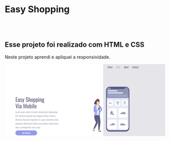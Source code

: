 <h1>Easy Shopping</h1>
<br>
<br>
<h2>Esse projeto foi realizado com HTML e CSS</h2>
<p>Neste projeto aprendi e apliquei a responsividade.</p>

<img src="https://github.com/maycon-douglasd/easy-shopping/blob/main/img/Easy%20Shopping.png?raw=true"/>
